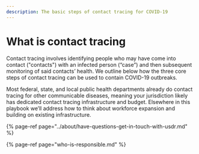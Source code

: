 ```yaml
---
description: The basic steps of contact tracing for COVID-19
---
```


# What is contact tracing

Contact tracing involves identifying people who may have come into contact \("contacts"\) with an infected person \(“case”\) and then subsequent monitoring of said contacts’ health. We outline below how the three core steps of contact tracing can be used to contain COVID-19 outbreaks.

Most federal, state, and local public health departments already do contact tracing for other communicable diseases, meaning your jurisdiction likely has dedicated contact tracing infrastructure and budget. Elsewhere in this playbook we’ll address how to think about workforce expansion and building on existing infrastructure.

{% page-ref page="../about/have-questions-get-in-touch-with-usdr.md" %}

{% page-ref page="who-is-responsible.md" %}

